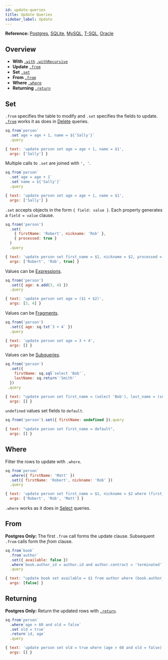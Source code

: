 ```yaml
---
id: update-queries
title: Update Queries
sidebar_label: Update
---
```


**Reference:** [Postgres](https://www.postgresql.org/docs/current/sql-update.html), [SQLite](https://www.sqlite.org/lang_update.html), 
[MySQL](https://dev.mysql.com/doc/refman/en/update.html), [T-SQL](https://docs.microsoft.com/en-us/sql/t-sql/queries/update-transact-sql), [Oracle](https://docs.oracle.com/database/121/SQLRF/statements_10008.htm)

## Overview

* **With** [`.with`](select-queries#with) [`.withRecursive`](select-queries#recursive-ctes)
* **Update** [`.from`](#set)
* **Set** [`.set`](#set)
* **From** [`.from`](#from-2)
* **Where** [`.where`](#where-1)
* **Returning** [`.return`](#returning)

## Set

`.from` specifies the table to modify and `.set` specifies the fields to update. [`.from`](#from) works it as does in [Delete](delete-queries#from) queries.

```js
sq.from`person`
  .set`age = age + 1, name = ${'Sally'}`
  .query

{ text: 'update person set age = age + 1, name = $1',
  args: ['Sally'] }
```

Multiple calls to `.set` are joined with `', '`.

```js
sq.from`person`
  .set`age = age + 1`
  .set`name = ${'Sally'}`
  .query

{ text: 'update person set age = age + 1, name = $1',
  args: ['Sally'] }
```

`.set` accepts objects in the form `{ field: value }`. Each property generates a `field = value` clause.

```js
sq.from('person')
  .set(
    { firstName: 'Robert', nickname: 'Rob' },
    { processed: true }
  )
  .query

{ text: 'update person set first_name = $1, nickname = $2, processed = $3',
  args: ['Robert', 'Rob', true] }
```

Values can be [Expressions](expressions).

```js
sq.from('person')
  .set({ age: e.add(3, 4) })
  .query

{ text: 'update person set age = ($1 + $2)',
  args: [3, 4] }
```

Values can be [Fragments](manual-queries#fragments).

```js
sq.from('person')
  .set({ age: sq.txt`3 + 4` })
  .query

{ text: 'update person set age = 3 + 4',
  args: [] }
```

Values can be [Subqueries](manual-queries#subqueries).

```js
sq.from('person')
  .set({
    firstName: sq.sql`select 'Bob'`,
    lastName: sq.return`'Smith'`
  })
 .query

{ text: "update person set first_name = (select 'Bob'), last_name = (select 'Smith')",
  args: [] }
```

`undefined` values set fields to `default`.

```js
sq.from('person').set({ firstName: undefined }).query

{ text: "update person set first_name = default",
  args: [] }
```

## Where

Filter the rows to update with `.where`.

```js
sq.from`person`
  .where({ firstName: 'Matt' })
  .set({ firstName: 'Robert', nickname: 'Rob' })
  .query

{ text: 'update person set first_name = $1, nickname = $2 where (first_name = $3)',
  args: ['Robert', 'Rob', 'Matt'] }
```

`.where` works as it does in [Select](select-queries) queries.

## From

**Postgres Only:** The first `.from` call forms the update clause. Subsequent `.from` calls form the *from* clause.

```js
sq.from`book`
  .from`author`
  .set({ available: false })
  .where`book.author_id = author.id and author.contract = 'terminated'`
  .query

{ text: "update book set available = $1 from author where (book.author_id = author.id and author.contract = 'terminated')",
  args: [false] }
```

## Returning

**Postgres Only:** Return the updated rows with [`.return`](select-queries#select).

```js
sq.from`person`
  .where`age > 60 and old = false`
  .set`old = true`
  .return`id, age`
  .query

{ text: 'update person set old = true where (age > 60 and old = false) returning id, age',
  args: [] }
```
